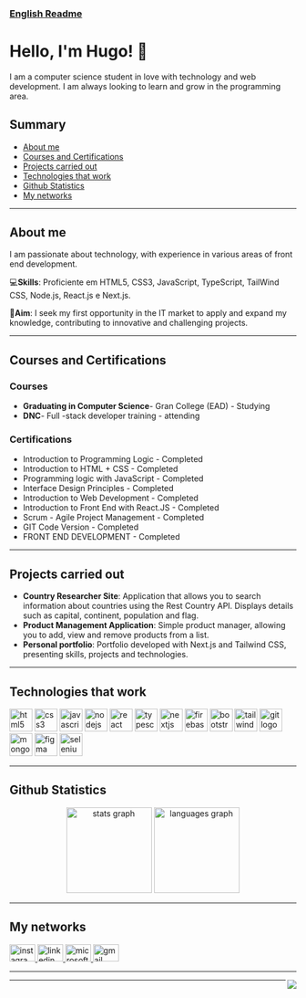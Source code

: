### [English Readme](README.en.md)

# Hello, I'm Hugo! 👋

I am a computer science student in love with technology and web development. I am always looking to learn and grow in the programming area.

## Summary

-   [About me](#sobre-mim)
-   [Courses and Certifications](#cursos-e-certificações)
-   [Projects carried out](#projetos-realizados)
-   [Technologies that work](#tecnologias-que-trabalho)
-   [Github Statistics](#estatísticas-do-github)
-   [My networks](#minhas-redes)

* * *

## About me

I am passionate about technology, with experience in various areas of front end development.

💻**Skills**: Proficiente em HTML5, CSS3, JavaScript, TypeScript, TailWind CSS, Node.js, React.js e Next.js.

🎯**Aim**: I seek my first opportunity in the IT market to apply and expand my knowledge, contributing to innovative and challenging projects.

* * *

## Courses and Certifications

### Courses

-   **Graduating in Computer Science**- Gran College (EAD) - Studying
-   **DNC**- Full -stack developer training - attending

### Certifications

-   Introduction to Programming Logic - Completed
-   Introduction to HTML + CSS - Completed
-   Programming logic with JavaScript - Completed
-   Interface Design Principles - Completed
-   Introduction to Web Development - Completed
-   Introduction to Front End with React.JS - Completed
-   Scrum - Agile Project Management - Completed
-   GIT Code Version - Completed
-   FRONT END DEVELOPMENT - Completed

* * *

## Projects carried out

-   **Country Researcher Site**: Application that allows you to search information about countries using the Rest Country API. Displays details such as capital, continent, population and flag.
-   **Product Management Application**: Simple product manager, allowing you to add, view and remove products from a list.
-   **Personal portfolio**: Portfolio developed with Next.js and Tailwind CSS, presenting skills, projects and technologies.

* * *

## Technologies that work

<section align="left">
  <img src="https://cdn.jsdelivr.net/gh/devicons/devicon/icons/html5/html5-original.svg" height="40" alt="html5 logo" />
  <img src="https://cdn.jsdelivr.net/gh/devicons/devicon/icons/css3/css3-original.svg" height="40" alt="css3 logo" />
  <img src="https://cdn.jsdelivr.net/gh/devicons/devicon/icons/javascript/javascript-original.svg" height="40" alt="javascript logo" />
  <img src="https://cdn.jsdelivr.net/gh/devicons/devicon/icons/nodejs/nodejs-plain-wordmark.svg" height="40" alt="nodejs logo" />
  <img src="https://cdn.jsdelivr.net/gh/devicons/devicon/icons/react/react-original.svg" height="40" alt="react logo" />
  <img src="https://cdn.jsdelivr.net/gh/devicons/devicon/icons/typescript/typescript-original.svg" height="40" alt="typescript logo" />
  <img src="https://cdn.jsdelivr.net/gh/devicons/devicon/icons/nextjs/nextjs-original.svg" height="40" alt="nextjs logo" />
  <img src="https://cdn.jsdelivr.net/gh/devicons/devicon/icons/firebase/firebase-plain.svg" height="40" alt="firebase logo" />
  <img src="https://cdn.jsdelivr.net/gh/devicons/devicon/icons/bootstrap/bootstrap-original.svg" height="40" alt="bootstrap logo" />
  <img src="https://cdn.jsdelivr.net/gh/devicons/devicon/icons/tailwindcss/tailwindcss-original-wordmark.svg" height="40" alt="tailwindcss logo" />
  <img src="https://cdn.jsdelivr.net/gh/devicons/devicon/icons/git/git-original.svg" height="40" alt="git logo" />
  <img src="https://cdn.jsdelivr.net/gh/devicons/devicon/icons/mongodb/mongodb-plain-wordmark.svg" height="40" alt="mongodb logo" />
  <img src="https://cdn.jsdelivr.net/gh/devicons/devicon/icons/figma/figma-original.svg" height="40" alt="figma logo" />
  <img src="https://cdn.jsdelivr.net/gh/devicons/devicon/icons/selenium/selenium-original.svg" height="40" alt="selenium logo" />
</section>

* * *

## Github Statistics

<section align="center">
  <img src="https://github-readme-stats.vercel.app/api?username=hugozauad&show_icons=true&theme=nightowl&locale=pt-br" height="150" alt="stats graph" />
  <img src="https://github-readme-stats.vercel.app/api/top-langs?username=hugozauad&locale=pt-br&layout=compact&card_width=320&langs_count=5&theme=nightowl" height="150" alt="languages graph" />
</section>

* * *

## My networks

<div align="left">
  <a href="https://www.instagram.com/hugozauad" target="_blank">
    <img src="https://raw.githubusercontent.com/maurodesouza/profile-readme-generator/master/src/assets/icons/social/instagram/default.svg" width="45" height="30" alt="instagram logo" />
  </a>
  <a href="https://www.linkedin.com/in/hugozauad/" target="_blank">
    <img src="https://raw.githubusercontent.com/maurodesouza/profile-readme-generator/master/src/assets/icons/social/linkedin/default.svg" width="45" height="30" alt="linkedin logo" />
  </a>
  <a href="mailto:hugozeymer@hotmail.com" target="_blank">
    <img src="https://raw.githubusercontent.com/maurodesouza/profile-readme-generator/master/src/assets/icons/social/microsoft-outlook/default.svg" width="45" height="30" alt="microsoft-outlook logo" />
  </a>
  <a href="mailto:hugozeymer@gmail.com" target="_blank">
    <img src="https://raw.githubusercontent.com/maurodesouza/profile-readme-generator/master/src/assets/icons/social/gmail/default.svg" width="45" height="30" alt="gmail logo" />
  </a>
</div>

* * *

<img align="right" src="https://visitor-badge.laobi.icu/badge?page_id=hugozauad.hugozauad&left_color=lightgray&right_color=royalblue&left_text=Visitantes" />

* * *
